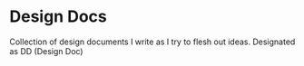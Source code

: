 # Design Docs

Collection of design documents I write as I try to flesh out ideas. Designated as DD (Design Doc)
